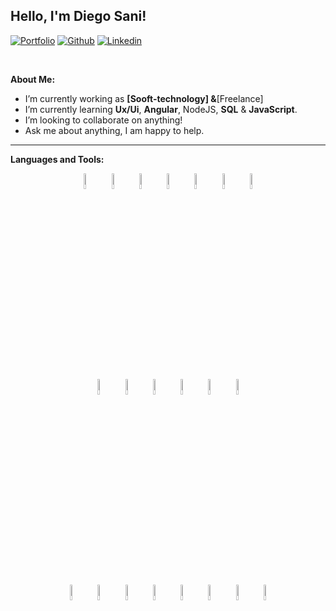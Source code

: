 <!-- Your title -->
## Hello, I'm Diego Sani!

<!-- Your badges
You can use the website to generate badges: https://shields.io/
-->

[![Portfolio](https://img.shields.io/badge/-Portfolio-red?style=flat&logo=appveyor&logoColor=white)](https://diego-sani.netlify.app/)
[![Github](https://img.shields.io/badge/-Github-000?style=flat&logo=Github&logoColor=white)](https://github.com/dasinb0)
[![Linkedin](https://img.shields.io/badge/-LinkedIn-blue?style=flat&logo=Linkedin&logoColor=white)](https://www.linkedin.com/in/diego-sani-235016a4/)

&nbsp;

<!-- Talking about you -->
**About Me:**

- I’m currently working as __[__Sooft-technology__] &__[Freelance]
- I’m currently learning __Ux/Ui__, __Angular__, NodeJS, __SQL__ & __JavaScript__.
- I’m looking to collaborate on anything!
- Ask me about anything, I am happy to help.

---

**Languages and Tools:**

<p align="center">
  <!-- Fila 1 -->
  <img width="8%" src="https://www.vectorlogo.zone/logos/javascript/javascript-icon.svg">
  <img width="8%" src="https://www.vectorlogo.zone/logos/typescriptlang/typescriptlang-icon.svg">
  <img width="8%" src="https://www.vectorlogo.zone/logos/angular/angular-icon.svg">
  <img width="8%" src="https://www.vectorlogo.zone/logos/reactjs/reactjs-icon.svg">
  <img width="8%" src="https://www.vectorlogo.zone/logos/vuejs/vuejs-icon.svg">
  <img width="8%" src="https://www.vectorlogo.zone/logos/getbootstrap/getbootstrap-icon.svg">
  <img width="8%" src="https://www.vectorlogo.zone/logos/tailwindcss/tailwindcss-icon.svg">
  <br><br>

  <!-- Fila 2 -->
  <img width="8%" src="https://www.vectorlogo.zone/logos/nodejs/nodejs-icon.svg">
  <img width="8%" src="https://www.vectorlogo.zone/logos/expressjs/expressjs-icon.svg">
  <img width="8%" src="https://cdn.worldvectorlogo.com/logos/adonisjs.svg">
  <img width="8%" src="https://www.vectorlogo.zone/logos/php/php-icon.svg">
  <img width="8%" src="https://www.vectorlogo.zone/logos/java/java-icon.svg">
  <img width="8%" src="https://www.vectorlogo.zone/logos/python/python-icon.svg">
  <br><br>

  <!-- Fila 3 -->
  <img width="8%" src="https://www.vectorlogo.zone/logos/mysql/mysql-icon.svg">
  <img width="8%" src="https://www.vectorlogo.zone/logos/postgresql/postgresql-icon.svg">
  <img width="8%" src="https://www.vectorlogo.zone/logos/mongodb/mongodb-icon.svg">
  <img width="8%" src="https://www.svgrepo.com/show/303229/microsoft-sql-server-logo.svg">
  <img width="8%" src="https://www.vectorlogo.zone/logos/git-scm/git-scm-icon.svg">
  <img width="8%" src="https://www.vectorlogo.zone/logos/amazon_aws/amazon_aws-icon.svg">
  <img width="8%" src="https://www.vectorlogo.zone/logos/oracle/oracle-icon.svg">
  <img width="8%" src="https://www.vectorlogo.zone/logos/slack/slack-icon.svg">
</p>








